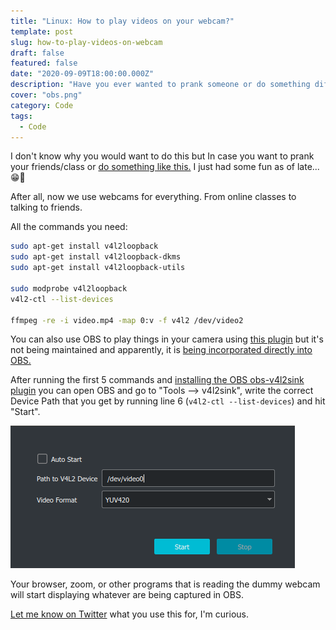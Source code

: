 ```yaml
---
title: "Linux: How to play videos on your webcam?"
template: post
slug: how-to-play-videos-on-webcam
draft: false
featured: false
date: "2020-09-09T18:00:00.000Z"
description: "Have you ever wanted to prank someone or do something different?"
cover: "obs.png"
category: Code
tags:
  - Code
---
```


I don't know why you would want to do this but In case you want to prank your friends/class or [do something like this.](https://www.youtube.com/watch?v=4qwLwQ-RliI)
I just had some fun as of late... 😁🤭

After all, now we use webcams for everything. From online classes to talking to friends.

All the commands you need:

```bash
sudo apt-get install v4l2loopback
sudo apt-get install v4l2loopback-dkms
sudo apt-get install v4l2loopback-utils

sudo modprobe v4l2loopback
v4l2-ctl --list-devices

ffmpeg -re -i video.mp4 -map 0:v -f v4l2 /dev/video2
```

You can also use OBS to play things in your camera using [this plugin](https://github.com/CatxFish/obs-v4l2sink) but it's not being maintained and apparently, it is [being incorporated directly into OBS.](https://github.com/obsproject/obs-studio/pull/3182)

After running the first 5 commands and [installing the OBS obs-v4l2sink plugin](https://github.com/CatxFish/obs-v4l2sink/releases) you can open OBS and go to "Tools --> v4l2sink", write the correct Device Path that you get by running line 6 (`v4l2-ctl --list-devices`) and hit "Start".

![OBS - v4l2sink](obs-V4L2.png)

Your browser, zoom, or other programs that is reading the dummy webcam will start displaying whatever are being captured in OBS.

[Let me know on Twitter](https://twitter.com/rodrigograca31) what you use this for, I'm curious.
